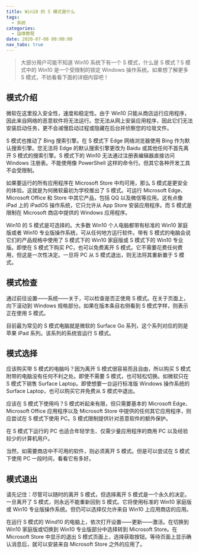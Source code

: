 ```yaml
---
title: Win10 的 S 模式是什么
tags:
  - 系统
categories:
  - 运维教程
date: 2020-07-08 00:00:00
nav_tabs: true
---
```


> 大部分用户可能不知道 Win10 系统下有一个 S 模式，什么是 S 模式？S 模式中的 Win10 是一个受限制的锁定 Windows 操作系统。如果想了解更多 S 模式，不妨看看下面的详细内容吧！

<!-- more -->

## 模式介绍

微软在这里投入安全性，速度和稳定性。由于 Win10 只能从商店运行应用程序，因此来自网络的恶意软件将无法运行。您无法从网上安装应用程序，因此它们无法安装启动任务，更不会减慢启动过程或隐藏在后台并侦察您的垃圾文件。

S 模式也推动了 Bing 搜索引擎。在 S 模式下 Edge 网络浏览器使用 Bing 作为默认搜索引擎。您无法将 Edge 的默认搜索引擎更改为 Baidu 或其他任何不首先离开 S 模式的搜索引擎。S 模式下的 Win10 无法通过注册表编辑器直接访问 Windows 注册表。不能使用像 PowerShell 这样的命令行。但其它各种开发工具不会受限制。

如果要运行的所有应用程序在 Microsoft Store 中均可用，那么 S 模式是更安全的体验。这就是为何微软最初为学校推出了 S 模式。可运行 Microsoft Edge、Microsoft Office 和 Store 中其它产品，包括 QQ 以及微信等应用。这有点像 iPad 上的 iPadOS 操作系统，它只允许从 App Store 安装应用程序。而 S 模式是限制在 Microsoft 商店中提供的 Windows 应用程序。

Win10 的 S 模式是可选择的。大多数 Win10 个人电脑都带有标准的 Win10 家庭版或者 Win10 专业版操作系统，可从任何地方运行软件。带有 S 模式的电脑会说它们的产品规格中使用了 S 模式下的 Win10 家庭版或 S 模式下的 Win10 专业版。即使在 S 模式下购买 PC，也可以免费离开 S 模式。它不需要花费任何费用，但这是一次性决定。一旦将 PC 从 S 模式退出，则无法将其重新置于 S 模式。

## 模式检查

通过前往设置——系统——关于，可以检查是否正使用 S 模式。在关于页面上，向下滚动到 Windows 规格部分。如果在版本条目右侧看到 S 模式字样，则表示正在使用 S 模式。

目前最为常见的 S 模式电脑就是微软的 Surface Go 系列，这个系列对应的则是苹果 iPad 系列。该系列的系统皆运行 S 模式。

## 模式选择

应该购买带 S 模式的电脑吗？因为离开 S 模式很容易而且自由，所以购买 S 模式附带的电脑没有任何不利之处。即使不需要 S 模式，也可轻松切换。如微软只在 S 模式下销售 Surface Laptop。即使想要一台运行标准版 Windows 操作系统的 Surface Laptop，也可以购买它并免费从 S 模式中退出。

应该在 S 模式下使用吗？S 模式听起来有限，但只需要基本的 Microsoft Edge、Microsoft Office 应用程序以及 Microsoft Store 中提供的任何其它应用程序，则应尝试在 S 模式下使用 PC。S 模式限制提供针对恶意软件的额外保护。

在 S 模式下运行的 PC 也适合年轻学生、仅需少量应用程序的商用 PC 以及经验较少的计算机用户。

当然，如需要商店中不可用的软件，则必须离开 S 模式。但是可以尝试在 S 模式下使用 PC 一段时间，看看它有多好。

## 模式退出

请先记住：尽管可以随时的离开 S 模式，但选择离开 S 模式是一个永久的决定。一旦离开了 S 模式，则永远不能重新回到 S 模式。它将使用标准的 Win10 家庭版或 Win10 专业版操作系统。但仍可以选择仅允许来自 Win10 上应用商店的应用。

在运行 S 模式的 Wind10 的电脑上，依次打开设置——更新——激活。在切换到 Win10 家庭版或切换到 Win10 专业版部分中选择转到 Microsoft Store。在 Microsoft Store 中显示的退出 S 模式页面上，选择获取按钮。等待页面上显示确认消息后，就可以安装来自 Microsoft Store 之外的应用了。